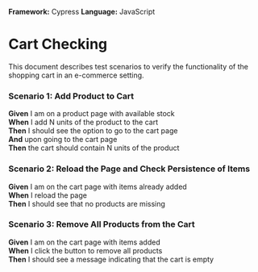 **Framework:** Cypress
**Language:** JavaScript


# Cart Checking

This document describes test scenarios to verify the functionality of the shopping cart in an e-commerce setting.

### Scenario 1: Add Product to Cart

**Given** I am on a product page with available stock  
**When** I add N units of the product to the cart  
**Then** I should see the option to go to the cart page  
**And** upon going to the cart page  
**Then** the cart should contain N units of the product  

### Scenario 2: Reload the Page and Check Persistence of Items

**Given** I am on the cart page with items already added  
**When** I reload the page  
**Then** I should see that no products are missing  

### Scenario 3: Remove All Products from the Cart

**Given** I am on the cart page with items added  
**When** I click the button to remove all products  
**Then** I should see a message indicating that the cart is empty  
